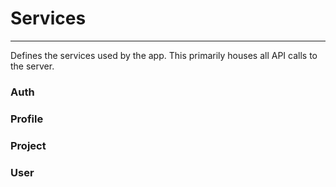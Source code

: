 # Services
-- --

Defines the services used by the app. This primarily houses all API calls to the server.

### Auth



### Profile


### Project


### User
